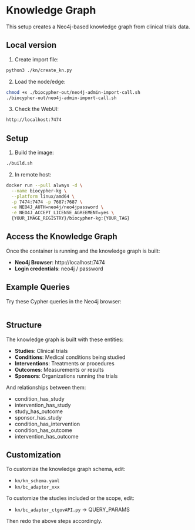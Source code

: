 # Knowledge Graph

This setup creates a Neo4j-based knowledge graph from clinical trials data.

## Local version

1. Create import file:

```bash
python3 ./kn/create_kn.py
```

2. Load the node/edge:
```bash
chmod +x ./biocypher-out/neo4j-admin-import-call.sh
./biocypher-out/neo4j-admin-import-call.sh
```

3. Check the WebUI:
```bash
http://localhost:7474
```


## Setup

1. Build the image:

```bash
./build.sh
```

2. In remote host:

```bash
docker run --pull always -d \
  --name biocypher-kg \
  --platform linux/amd64 \
  -p 7474:7474 -p 7687:7687 \
  -e NEO4J_AUTH=neo4j/neo4jpassword \
  -e NEO4J_ACCEPT_LICENSE_AGREEMENT=yes \
  {YOUR_IMAGE_REGISTRY}/biocypher-kg:{YOUR_TAG} 

```

## Access the Knowledge Graph

Once the container is running and the knowledge graph is built:

- **Neo4j Browser**: http://localhost:7474
- **Login credentials**: neo4j / password

## Example Queries

Try these Cypher queries in the Neo4j browser:
```

```

## Structure

The knowledge graph is built with these entities:

- **Studies**: Clinical trials
- **Conditions**: Medical conditions being studied
- **Interventions**: Treatments or procedures
- **Outcomes**: Measurements or results
- **Sponsors**: Organizations running the trials

And relationships between them:

- condition_has_study
- intervention_has_study
- study_has_outcome
- sponsor_has_study
- condition_has_intervention
- condition_has_outcome
- intervention_has_outcome

## Customization

To customize the knowledge graph schema, edit:
- `kn/kn_schema.yaml`
- `kn/bc_adaptor_xxx`

To customize the studies included or the scope, edit:
- `kn/bc_adaptor_ctgovAPI.py` -> QUERY_PARAMS

Then redo the above steps accordingly.